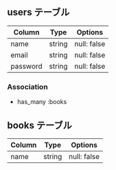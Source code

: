 
## users テーブル

| Column   | Type   | Options     |
| -------- | ------ | ----------- |
| name     | string | null: false |
| email    | string | null: false |
| password | string | null: false |

### Association

- has_many :books


## books テーブル

| Column | Type   | Options     |
| ------ | ------ | ----------- |
| name   | string | null: false |

